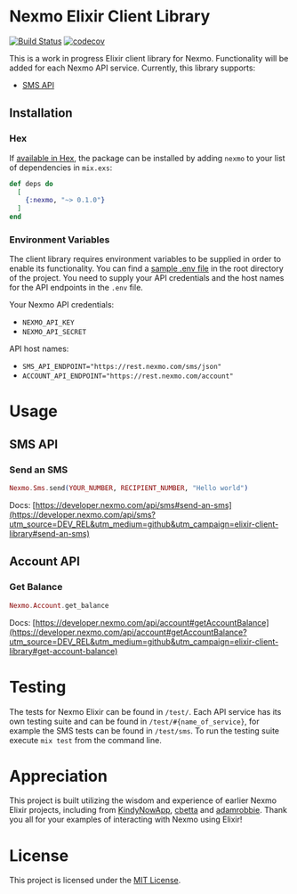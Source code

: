 # Nexmo Elixir Client Library

[![Build Status](https://travis-ci.org/nexmo-community/nexmo-elixir.svg?branch=master)](https://travis-ci.org/nexmo-community/nexmo-elixir)
 [![codecov](https://codecov.io/gh/nexmo-community/nexmo-elixir/branch/master/graph/badge.svg)](https://codecov.io/gh/nexmo-community/nexmo-elixir)

This is a work in progress Elixir client library for Nexmo. Functionality will be added for each Nexmo API service. Currently, this library supports:

* [SMS API](#sms-api)

## Installation

### Hex

If [available in Hex](https://hex.pm/docs/publish), the package can be installed
by adding `nexmo` to your list of dependencies in `mix.exs`:

```elixir
def deps do
  [
    {:nexmo, "~> 0.1.0"}
  ]
end
```

### Environment Variables

The client library requires environment variables to be supplied in order to enable its functionality. You can find a [sample .env file](/.env.sample) in the root directory of the project. You need to supply your API credentials and the host names for the API endpoints in the `.env` file.

Your Nexmo API credentials:
* `NEXMO_API_KEY`
* `NEXMO_API_SECRET`

API host names:
* `SMS_API_ENDPOINT="https://rest.nexmo.com/sms/json"`
* `ACCOUNT_API_ENDPOINT="https://rest.nexmo.com/account"`

# Usage

## SMS API

### Send an SMS

```elixir
Nexmo.Sms.send(YOUR_NUMBER, RECIPIENT_NUMBER, "Hello world")
```

Docs: [https://developer.nexmo.com/api/sms#send-an-sms](https://developer.nexmo.com/api/sms?utm_source=DEV_REL&utm_medium=github&utm_campaign=elixir-client-library#send-an-sms)

## Account API

### Get Balance

```elixir
Nexmo.Account.get_balance
```

Docs: [https://developer.nexmo.com/api/account#getAccountBalance](https://developer.nexmo.com/api/account#getAccountBalance?utm_source=DEV_REL&utm_medium=github&utm_campaign=elixir-client-library#get-account-balance)

# Testing

The tests for Nexmo Elixir can be found in `/test/`. Each API service has its own testing suite and can be found in `/test/#{name_of_service}`, for example the SMS tests can be found in `/test/sms`. To run the testing suite execute `mix test` from the command line.

# Appreciation

This project is built utilizing the wisdom and experience of earlier Nexmo Elixir projects, including from [KindyNowApp](https://github.com/KindyNowApp/ex_nexmo), [cbetta](https://github.com/cbetta/nexmo-elixir) and [adamrobbie](https://github.com/adamrobbie/exnexmo). Thank you all for your examples of interacting with Nexmo using Elixir!

# License

This project is licensed under the [MIT License](LICENSE).